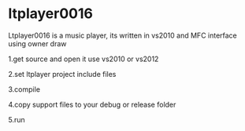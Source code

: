 # ltplayer0016
Ltplayer0016 is a music player, its written in vs2010 and MFC interface using owner draw


1.get  source and open it  use vs2010 or vs2012

2.set ltplayer project  include  files

3.compile

4.copy support files to your debug or release folder

5.run 
